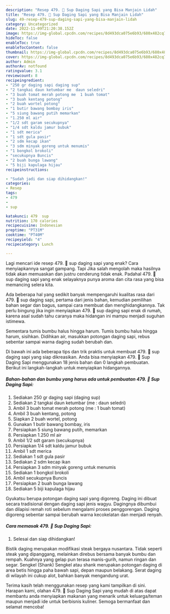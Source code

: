 ```yaml
---
description: "Resep 479. 🍲 Sup Daging Sapi yang Bisa Manjain Lidah"
title: "Resep 479. 🍲 Sup Daging Sapi yang Bisa Manjain Lidah"
slug: 49-resep-479-sup-daging-sapi-yang-bisa-manjain-lidah
category: Uncategorized
date: 2022-11-09T21:20:38.152Z
image: https://img-global.cpcdn.com/recipes/8d493dca075e6b93/680x482cq70/479-sup-daging-sapi-foto-resep-utama.jpg
hideToc: false
enableToc: true
enableTocContent: false
thumbnail: https://img-global.cpcdn.com/recipes/8d493dca075e6b93/680x482cq70/479-sup-daging-sapi-foto-resep-utama.jpg
cover: https://img-global.cpcdn.com/recipes/8d493dca075e6b93/680x482cq70/479-sup-daging-sapi-foto-resep-utama.jpg
author: Admin
authorAv: notfound
ratingvalue: 3.1
reviewcount: 8
recipeingredient:
- "250 gr daging sapi daging sup"
- "2 tangkai daun ketumbar me  daun seledri"
- "3 buah tomat merah potong me  1 buah tomat"
- "3 buah kentang potong"
- "2 buah wortel potong"
- "1 butir bawang bombay iris"
- "5 siung bawang putih memarkan"
- "1.250 ml air"
- "1/2 sdt garam secukupnya"
- "1/4 sdt kaldu jamur bubuk"
- "1 sdt merica"
- "1 sdt gula pasir"
- "2 sdm kecap ikan"
- "3 sdm minyak goreng untuk menumis"
- "1 bongkol brokoli"
- "secukupnya Buncis"
- "2 buah bunga lawang"
- "5 biji kapulaga hijau"
recipeinstructions:

- "Sudah jadi dan siap dihidangkan!"
categories:
- Resep
tags:
- 479
- 
- sup

katakunci: 479  sup 
nutrition: 170 calories
recipecuisine: Indonesian
preptime: "PT31M"
cooktime: "PT40M"
recipeyield: "4"
recipecategory: Lunch

---
```



Lagi mencari ide resep 479. 🍲 sup daging sapi yang enak? Cara menyiapkannya sangat gampang. Tapi Jika salah mengolah maka hasilnya tidak akan memuaskan dan justru cenderung tidak enak. Padahal 479. 🍲 sup daging sapi yang enak selayaknya punya aroma dan cita rasa yang bisa memancing selera kita.


Ada beberapa hal yang sedikit banyak mempengaruhi kualitas rasa dari 479. 🍲 sup daging sapi, pertama dari jenis bahan, kemudian pemilihan bahan segar dan bagus, sampai cara membuat dan menghidangkannya. Tak perlu bingung jika ingin menyiapkan 479. 🍲 sup daging sapi enak di rumah, karena asal sudah tahu caranya maka hidangan ini mampu menjadi suguhan istimewa.

Sementara tumis bumbu halus hingga harum. Tumis bumbu halus hingga harum, sisihkan. Didihkan air, masukkan potongan daging sapi, rebus sebentar sampai warna daging sudah berubah dan.


Di bawah ini ada beberapa tips dan trik praktis untuk membuat 479. 🍲 sup daging sapi yang siap dikreasikan. Anda bisa menyiapkan 479. 🍲 Sup Daging Sapi menggunakan 18 jenis bahan dan 0 langkah pembuatan. Berikut ini langkah-langkah untuk menyiapkan hidangannya.

<!--inarticleads1-->

##### Bahan-bahan dan bumbu yang harus ada untuk pembuatan 479. 🍲 Sup Daging Sapi:

1. Sediakan 250 gr daging sapi (daging sup)
1. Sediakan 2 tangkai daun ketumbar (me : daun seledri)
1. Ambil 3 buah tomat merah potong (me : 1 buah tomat)
1. Ambil 3 buah kentang, potong
1. Siapkan 2 buah wortel, potong
1. Gunakan 1 butir bawang bombay, iris
1. Persiapkan 5 siung bawang putih, memarkan
1. Persiapkan 1.250 ml air
1. Ambil 1/2 sdt garam (secukupnya)
1. Persiapkan 1/4 sdt kaldu jamur bubuk
1. Ambil 1 sdt merica
1. Sediakan 1 sdt gula pasir
1. Sediakan 2 sdm kecap ikan
1. Persiapkan 3 sdm minyak goreng untuk menumis
1. Sediakan 1 bongkol brokoli
1. Ambil secukupnya Buncis
1. Persiapkan 2 buah bunga lawang
1. Sediakan 5 biji kapulaga hijau


Gyukatsu berupa potongan daging sapi yang digoreng. Daging ini dibuat secara tradisional dengan daging sapi jenis wagyu. Dagingnya dibumbui dan dilapisi remah roti sebelum mengalami proses penggorengan. Daging digoreng sebentar sampai berubah warna kecokelatan dan menjadi renyah. 

<!--inarticleads2-->

##### Cara memasak 479. 🍲 Sup Daging Sapi:


1. Selesai dan siap dihidangkan!

Bistik daging merupakan modifikasi steak bergaya nusantara. Tidak seperti steak yang dipanggang, melainkan direbus bersama banyak bumbu dan rempah. Kuahnya yang gelap pun terasa manis-gurih, namun ringan dan segar. Sengkel (Shank) Sengkel atau shank merupakan potongan daging di area betis hingga paha bawah sapi, depan maupun belakang. Serat daging di wilayah ini cukup alot, bahkan banyak mengandung urat. 

Terima kasih telah menggunakan resep yang kami tampilkan di sini. Harapan kami, olahan 479. 🍲 Sup Daging Sapi yang mudah di atas dapat membantu anda menyiapkan makanan yang menarik untuk keluarga/teman maupun menjadi ide untuk berbisnis kuliner. Semoga bermanfaat dan selamat mencoba!
